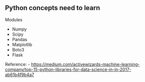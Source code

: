 ## Python concepts need to learn


Modules
  - Numpy
  - Scipy
  - Pandas
  - Matplotlib
  - Boto3
  - Flask
  
  
  Reference: 
    - https://medium.com/activewizards-machine-learning-company/top-15-python-libraries-for-data-science-in-in-2017-ab61b4f9b4a7
